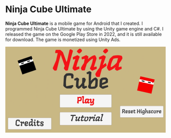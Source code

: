# Ninja Cube Ultimate

**Ninja Cube Ultimate** is a mobile game for Android that I created. I programmed Ninja Cube Ultimate by using the Unity game engine and C#. I released the game on the Google Play Store in 2022, and it is still available for download. The game is monetized using Unity Ads.

![Ninja Cube Still 1](../../assets/images/stem/ninja-cube-ultimate/ninja-cube-still-1.jpg)
